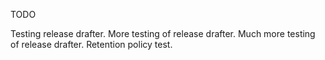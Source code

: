 TODO

Testing release drafter.
More testing of release drafter.
Much more testing of release drafter.
Retention policy test.
